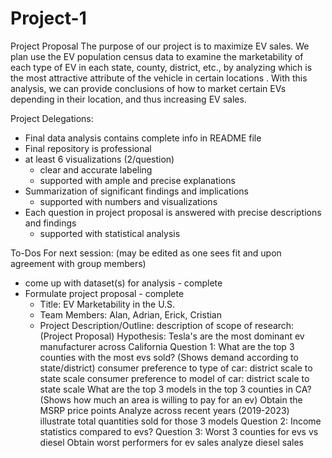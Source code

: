 # Project-1
Project Proposal
The purpose of our project is to maximize EV sales. We plan use the EV population census data to examine the marketability of each type of EV in each state, county, district, etc., by analyzing which is the most attractive attribute of the vehicle in certain locations . With this analysis, we can provide conclusions of how to market certain EVs depending in their location, and thus increasing EV sales. 

Project Delegations:
- Final data analysis contains complete info in README file
- Final repository is professional
- at least 6 visualizations (2/question)
	- clear and accurate labeling
	- supported with ample and precise explanations
- Summarization of significant findings and implications
	- supported with numbers and visualizations
- Each question in project proposal is answered with precise descriptions and findings
	- supported with statistical analysis

To-Dos For next session: (may be edited as one sees fit and upon agreement with group members)
- come up with dataset(s) for analysis - complete
- Formulate project proposal - complete
	- Title: EV Marketability in the U.S.
	- Team Members: Alan, Adrian, Erick, Cristian
	- Project Description/Outline:
      description of scope of research: (Project Proposal)
   		Hypothesis: Tesla's are the most dominant ev manufacturer across California
      		Question 1: What are the top 3 counties with the most evs sold? (Shows demand according to state/district)
	      		consumer preference to type of car: district scale to state scale
		    	consumer preference to model of car: district scale to state scale
		  	What are the top 3 models in the top 3 counties in  CA? (Shows how much an area is willing to pay for an ev)
   			Obtain the MSRP price points
   			Analyze across recent years (2019-2023)
   			illustrate total quantities sold for those 3 models
   		Question 2: Income statistics compared to evs?
   		Question 3: Worst 3 counties for evs vs diesel
   			Obtain worst performers for ev sales
   			analyze diesel sales
   			

